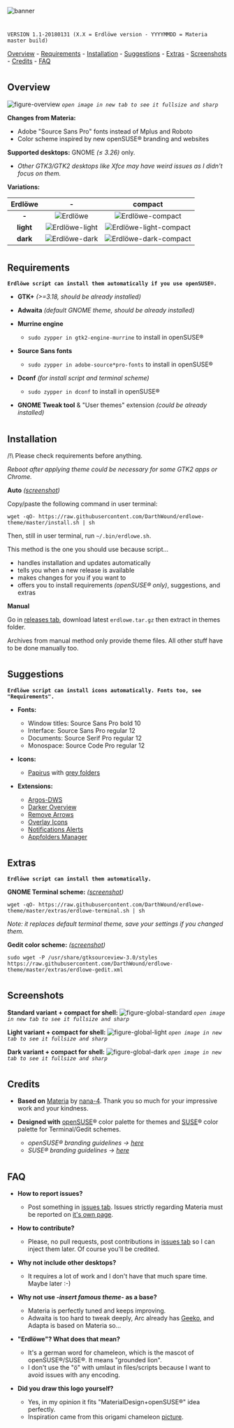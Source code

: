 ![banner](artwork/erdlowegnomedesc_by_darthwound.png)
#
`VERSION 1.1-20180131 (X.X = Erdlöwe version - YYYYMMDD = Materia master build)`

[Overview](#overview) - [Requirements](#requirements) - [Installation](#installation) - [Suggestions](#suggestions) - [Extras](#extras) - [Screenshots](#screenshots) - [Credits](#credits) - [FAQ](#faq)
#
#

## Overview

![figure-overview](images/overview.png?raw=true)
*`open image in new tab to see it fullsize and sharp`*

**Changes from Materia:**
  - Adobe "Source Sans Pro" fonts instead of Mplus and Roboto
  - Color scheme inspired by new openSUSE® branding and websites

**Supported desktops:** GNOME *(≤ 3.26)* only.
  - *Other GTK3/GTK2 desktops like Xfce *may* have weird issues as I didn't focus on them.*
  
**Variations:**

| **Erdlöwe** | **-** | **compact** |
|:-:|:-:|:-:|
| **-** | ![Erdlöwe](images/variants-standard.png?raw=true) | ![Erdlöwe-compact](images/variants-standard-compact.png?raw=true) |
| **light** | ![Erdlöwe-light](images/variants-light.png?raw=true) | ![Erdlöwe-light-compact](images/variants-light-compact.png?raw=true) |
| **dark** | ![Erdlöwe-dark](images/variants-dark.png?raw=true) | ![Erdlöwe-dark-compact](images/variants-dark-compact.png?raw=true) |
#
#
## Requirements

**`Erdlöwe script can install them automatically if you use openSUSE®.`**

- **GTK+** *(>=3.18, should be already installed)*

- **Adwaita** *(default GNOME theme, should be already installed)*

- **Murrine engine**
  - `sudo zypper in gtk2-engine-murrine` to install in openSUSE®

- **Source Sans fonts**
  - `sudo zypper in adobe-source*pro-fonts` to install in openSUSE®
  
- **Dconf** *(for install script and terminal scheme)*
  - `sudo zypper in dconf` to install in openSUSE®
  
- **GNOME Tweak tool** & "User themes" extension *(could be already installed)*
#
#
## Installation

/!\ Please check requirements before anything.

*Reboot after applying theme could be necessary for some GTK2 apps or Chrome.*

**Auto** *([screenshot](images/install.png?raw=true))*

Copy/paste the following command in user terminal:

`wget -qO- https://raw.githubusercontent.com/DarthWound/erdlowe-theme/master/install.sh | sh`

Then, still in user terminal, run `~/.bin/erdlowe.sh`.

This method is the one you should use because script...
- handles installation and updates automatically
- tells you when a new release is available
- makes changes for you if you want to
- offers you to install requirements *(openSUSE® only)*, suggestions, and extras

**Manual**

Go in [releases tab](https://github.com/DarthWound/erdlowe-theme/releases), download latest `erdlowe.tar.gz` then extract in themes folder.

Archives from manual method only provide theme files. All other stuff have to be done manually too.
#
#
## Suggestions

**`Erdlöwe script can install icons automatically. Fonts too, see "Requirements".`**

- **Fonts:**
  - Window titles: Source Sans Pro bold 10
  - Interface: Source Sans Pro regular 12
  - Documents: Source Serif Pro regular 12
  - Monospace: Source Code Pro regular 12

- **Icons:**
  - [Papirus](https://github.com/PapirusDevelopmentTeam/papirus-icon-theme) with [grey folders](https://github.com/PapirusDevelopmentTeam/papirus-folders)

- **Extensions:**
  - [Argos-DWS](https://github.com/DarthWound/Argos-DWS)
  - [Darker Overview](https://extensions.gnome.org/extension/1177/darker-overview/)
  - [Remove Arrows](https://extensions.gnome.org/extension/800/remove-dropdown-arrows/)
  - [Overlay Icons](https://extensions.gnome.org/extension/302/windowoverlay-icons/)
  - [Notifications Alerts](https://extensions.gnome.org/extension/258/notifications-alert-on-user-menu/)
  - [Appfolders Manager](https://extensions.gnome.org/extension/1217/appfolders-manager/)
#
#
## Extras

**`Erdlöwe script can install them automatically.`**

**GNOME Terminal scheme:** *([screenshot](extras/erdlowe-terminal-screenshot.png?raw=true))*

`wget -qO- https://raw.githubusercontent.com/DarthWound/erdlowe-theme/master/extras/erdlowe-terminal.sh | sh`

*Note: it replaces default terminal theme, save your settings if you changed them.*
  
**Gedit color scheme:** *([screenshot](extras/erdlowe-gedit-screenshot.png?raw=true))*

`sudo wget -P /usr/share/gtksourceview-3.0/styles https://raw.githubusercontent.com/DarthWound/erdlowe-theme/master/extras/erdlowe-gedit.xml`
#
#
## Screenshots

**Standard variant + compact for shell:**
![figure-global-standard](images/global-standard.png?raw=true)
*`open image in new tab to see it fullsize and sharp`*

**Light variant + compact for shell:**
![figure-global-light](images/global-light.png?raw=true)
*`open image in new tab to see it fullsize and sharp`*

**Dark variant + compact for shell:**
![figure-global-dark](images/global-dark.png?raw=true)
*`open image in new tab to see it fullsize and sharp`*
#
#
## Credits

- **Based on** [Materia](https://github.com/nana-4/materia-theme) by [nana-4](https://github.com/nana-4). Thank you so much for your impressive work and your kindness.

- **Designed with** [openSUSE](https://www.opensuse.org/)® color palette for themes and [SUSE](https://www.suse.com/)® color palette for Terminal/Gedit schemes.
  - *openSUSE® branding guidelines -> [here](https://opensuse.github.io/branding-guidelines/)*
  - *SUSE® branding guidelines -> [here](https://www.suse.com/brandcentral/suse/identity.php)*
#
#
## FAQ

- **How to report issues?**
  - Post something in [issues tab](https://github.com/DarthWound/erdlowe-theme/issues). Issues strictly regarding Materia must be reported on [it's own page](https://github.com/nana-4/materia-theme/issues).

- **How to contribute?**
  - Please, no pull requests, post contributions in [issues tab](https://github.com/DarthWound/erdlowe-theme/issues) so I can inject them later. Of course you'll be credited.

- **Why not include other desktops?**
  - It requires a lot of work and I don't have that much spare time. Maybe later :-)

- **Why not use -*insert famous theme*- as a base?**
  - Materia is perfectly tuned and keeps improving.
  - Adwaita is too hard to tweak deeply, Arc already has [Geeko](https://github.com/LelCP/geeko-gtk-theme), and Adapta is based on Materia so...

- **"Erdlöwe"? What does that mean?**
  - It's a german word for chameleon, which is the mascot of openSUSE®/SUSE®. It means "grounded lion".
  - I don't use the "ö" with umlaut in files/scripts because I want to avoid issues with any encoding.

- **Did you draw this logo yourself?**
  - Yes, in my opinion it fits "MaterialDesign+openSUSE®" idea perfectly.
  - Inspiration came from this origami chameleon [picture](https://www.flickr.com/photos/66767942@N04/14171125448).
